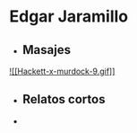 # Edgar Jaramillo

- ## Masajes
[![[Hackett-x-murdock-9.gif]]]([[Masajes]])
- ## Relatos cortos 
- 
